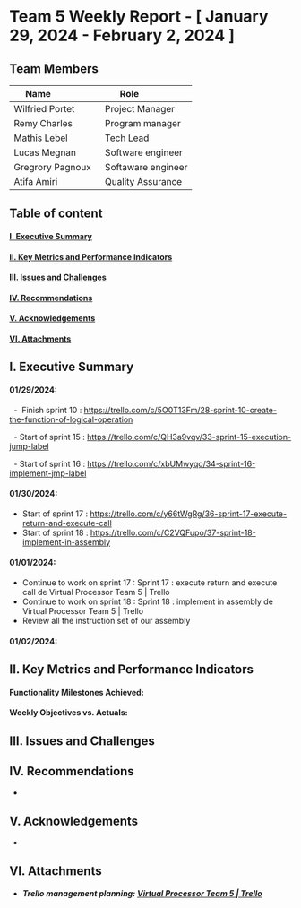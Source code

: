 # Team 5 Weekly Report - [ January 29, 2024 - February 2, 2024 ]

## Team Members


| Name              | Role              |
|-------------------|-------------------|
| Wilfried Portet   | Project Manager   |
| Remy Charles      | Program manager   |
| Mathis Lebel      | Tech Lead         |
| Lucas Megnan      | Software engineer |
| Gregrory Pagnoux  | Softaware engineer|
| Atifa Amiri       | Quality Assurance |

## Table of content

#### [I. Executive Summary](#i-executive-summary)

#### [II. Key Metrics and Performance Indicators](#ii-key-metrics-and-performance-indicators)

<!--#### [III. Progress and Projects and Initiatives](#iii-progress-and-projects-and-initiatives)-->

#### [III. Issues and Challenges](#iii-issues-and-challenges)

#### [IV. Recommendations](#iv-recommendations)

#### [V. Acknowledgements](#v-acknowledgements)

#### [VI. Attachments](#vi-attachments)

## I. Executive Summary

<!--Provide a concise overview of the team's activities and achievements for the week. Include any significant milestones, completed tasks, and noteworthy accomplishments.-->

#### 01/29/2024:

  -  Finish sprint 10 : https://trello.com/c/5O0T13Fm/28-sprint-10-create-the-function-of-logical-operation

  - Start of sprint 15 : https://trello.com/c/QH3a9vqv/33-sprint-15-execution-jump-label

  - Start of sprint 16 : https://trello.com/c/xbUMwyqo/34-sprint-16-implement-jmp-label

#### 01/30/2024:
- Start of sprint 17 : https://trello.com/c/y66tWgRg/36-sprint-17-execute-return-and-execute-call
- Start of sprint 18 : https://trello.com/c/C2VQFupo/37-sprint-18-implement-in-assembly


#### 01/01/2024:
- Continue to work on sprint 17 : Sprint 17 : execute return and execute call de Virtual Processor Team 5 | Trello
- Continue to work on sprint 18 : Sprint 18 : implement in assembly de Virtual Processor Team 5 | Trello
- Review all the instruction set of our assembly

#### 01/02/2024:


## II. Key Metrics and Performance Indicators

<!--Present relevant metrics and KPIs that demonstrate the team's performance in relation to its objectives and goals. Include both quantitative and qualitative data where applicable.-->

#### Functionality Milestones Achieved:

#### Weekly Objectives vs. Actuals:

## III. Issues and Challenges

<!--Highlight any significant issues or challenges that the team encountered during the week. Provide a brief description, the impact on the project or team, and proposed solutions or mitigation strategies.-->

## IV. Recommendations

<!--Offer any recommendations or suggestions for improvement based on the week's experiences and outcomes.-->

-

## V. Acknowledgements

<!--Acknowledge the contributions of team members, stakeholders, or external partners who played a significant role in the week's achievements.-->

-

## VI. Attachments

<!--Include any relevant documents, charts, graphs, or visual aids that support the information presented in the report.-->

- ##### Trello management planning: [Virtual Processor Team 5 | Trello](https://trello.com/b/xeGdXSoh/virtual-processor-team-5)
